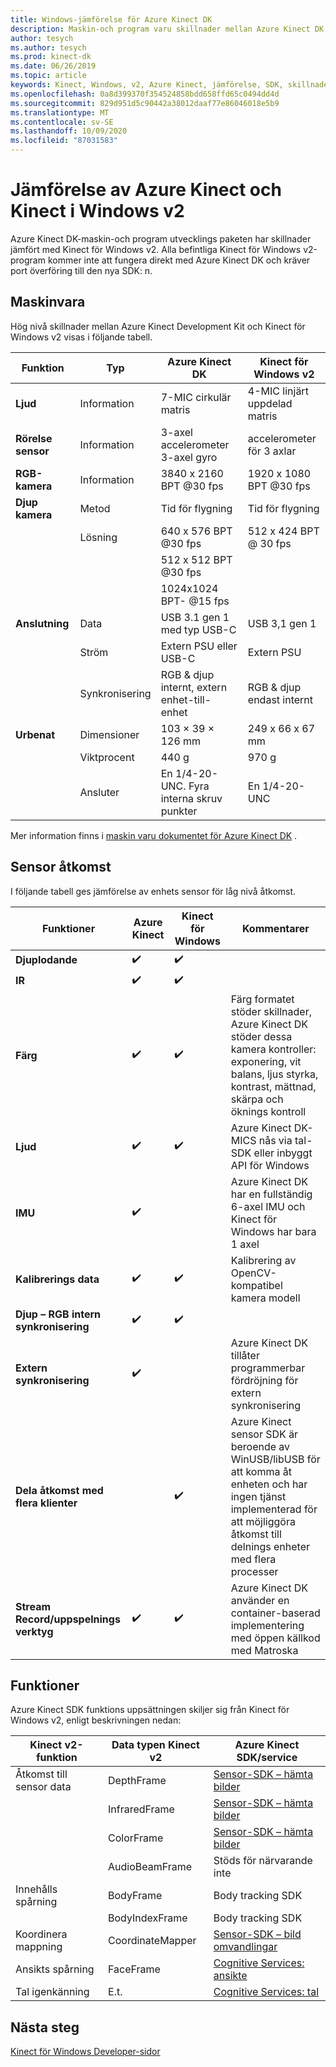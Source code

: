 ```yaml
---
title: Windows-jämförelse för Azure Kinect DK
description: Maskin-och program varu skillnader mellan Azure Kinect DK och Kinect för Windows v2
author: tesych
ms.author: tesych
ms.prod: kinect-dk
ms.date: 06/26/2019
ms.topic: article
keywords: Kinect, Windows, v2, Azure Kinect, jämförelse, SDK, skillnader, maskin vara, program vara
ms.openlocfilehash: 0a8d399370f354524858bdd658ffd65c0494dd4d
ms.sourcegitcommit: 829d951d5c90442a38012daaf77e86046018e5b9
ms.translationtype: MT
ms.contentlocale: sv-SE
ms.lasthandoff: 10/09/2020
ms.locfileid: "87031583"
---
```

# <a name="azure-kinect-and-kinect-windows-v2-comparison"></a>Jämförelse av Azure Kinect och Kinect i Windows v2

Azure Kinect DK-maskin-och program utvecklings paketen har skillnader jämfört med Kinect för Windows v2. Alla befintliga Kinect för Windows v2-program kommer inte att fungera direkt med Azure Kinect DK och kräver port överföring till den nya SDK: n.  

## <a name="hardware"></a>Maskinvara

Hög nivå skillnader mellan Azure Kinect Development Kit och Kinect för Windows v2 visas i följande tabell.

| Funktion | Typ | Azure Kinect DK | Kinect för Windows v2 |
| ------- | ---- | --------------- | --------------------- |
| **Ljud** | Information  | 7-MIC cirkulär matris | 4-MIC linjärt uppdelad matris |
| **Rörelse sensor** | Information | 3-axel accelerometer 3-axel gyro | accelerometer för 3 axlar |
| **RGB-kamera**    | Information | 3840 x 2160 BPT @30 fps | 1920 x 1080 BPT @30 fps |
| **Djup kamera**  | Metod   | Tid för flygning | Tid för flygning |
|                   | Lösning | 640 x 576 BPT @30 fps | 512 x 424 BPT @ 30 fps |
|                   |            | 512 x 512 BPT @30 fps |                       |
|                   |            | 1024x1024 BPT- @15 fps |                       |
| **Anslutning** | Data | USB 3.1 gen 1 med typ USB-C  | USB 3,1 gen 1|
|  | Ström | Extern PSU eller USB-C | Extern PSU |
|  | Synkronisering | RGB & djup internt, extern enhet-till-enhet| RGB & djup endast internt |
| **Urbenat** | Dimensioner | 103 × 39 × 126 mm | 249 x 66 x 67 mm |
|  | Viktprocent | 440 g | 970 g |
| | Ansluter | En 1/4-20-UNC. Fyra interna skruv punkter | En 1/4-20-UNC |

Mer information finns i [maskin varu dokumentet för Azure Kinect DK](hardware-specification.md) .

## <a name="sensor-access"></a>Sensor åtkomst

I följande tabell ges jämförelse av enhets sensor för låg nivå åtkomst.

| **Funktioner**| **Azure Kinect** | **Kinect för Windows** | **Kommentarer** |
|---------|---------|------------|---------|
| **Djuplodande** | ✔️ | ✔️ |    |   |
| **IR** | ✔️ | ✔️ |  |
| **Färg** | ✔️ | ✔️ | Färg formatet stöder skillnader, Azure Kinect DK stöder dessa kamera kontroller: exponering, vit balans, ljus styrka, kontrast, mättnad, skärpa och öknings kontroll |
| **Ljud** | ✔️ | ✔️ | Azure Kinect DK-MICS nås via tal-SDK eller inbyggt API för Windows |
| **IMU** | ✔️ |  | Azure Kinect DK har en fullständig 6-axel IMU och Kinect för Windows har bara 1 axel |
| **Kalibrerings data** | ✔️ | ✔️ | Kalibrering av OpenCV-kompatibel kamera modell |
| **Djup – RGB intern synkronisering** | ✔️ | ✔️ |  |
| **Extern synkronisering**| ✔️|  | Azure Kinect DK tillåter programmerbar fördröjning för extern synkronisering |
| **Dela åtkomst med flera klienter** | | ✔️ | Azure Kinect sensor SDK är beroende av WinUSB/libUSB för att komma åt enheten och har ingen tjänst implementerad för att möjliggöra åtkomst till delnings enheter med flera processer |
| **Stream Record/uppspelnings verktyg** | ✔️ | ✔️ | Azure Kinect DK använder en container-baserad implementering med öppen källkod med Matroska |

## <a name="features"></a>Funktioner

Azure Kinect SDK funktions uppsättningen skiljer sig från Kinect för Windows v2, enligt beskrivningen nedan:

| **Kinect v2-funktion** | **Data typen Kinect v2** | **Azure Kinect SDK/service** |
|--------|--------|------|
| Åtkomst till sensor data |DepthFrame| [Sensor-SDK – hämta bilder](retrieve-images.md) 
| |InfraredFrame | [Sensor-SDK – hämta bilder](retrieve-images.md) 
| | ColorFrame | [Sensor-SDK – hämta bilder](retrieve-images.md) | 
| | AudioBeamFrame |Stöds för närvarande inte 
| Innehålls spårning | BodyFrame | Body tracking SDK |
| | BodyIndexFrame | Body tracking SDK  |
| Koordinera mappning|CoordinateMapper| [Sensor-SDK – bild omvandlingar](use-image-transformation.md) |
|Ansikts spårning | FaceFrame | [Cognitive Services: ansikte](https://azure.microsoft.com/services/cognitive-services/face/)       |
|    Tal igenkänning    |    E.t.                      |    [Cognitive Services: tal](https://azure.microsoft.com/services/cognitive-services/directory/speech/)     |

## <a name="next-steps"></a>Nästa steg

[Kinect för Windows Developer-sidor](https://developer.microsoft.com/windows/kinect)

